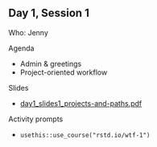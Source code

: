 ## Day 1, Session 1

Who: Jenny

Agenda

  * Admin & greetings
  * Project-oriented workflow
  
Slides

  * [day1_slides1_projects-and-paths.pdf](day1_slides1_projects-and-paths.pdf)
  
Activity prompts

  * `usethis::use_course("rstd.io/wtf-1")`

